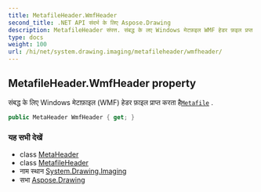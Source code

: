 ```yaml
---
title: MetafileHeader.WmfHeader
second_title: .NET API संदर्भ के लिए Aspose.Drawing
description: MetafileHeader संपत्त. संबद्ध के लए Windows मेटफ़इल WMF हेडर फ़इल प्रप्त करत हैMetafile .
type: docs
weight: 100
url: /hi/net/system.drawing.imaging/metafileheader/wmfheader/
---
```

## MetafileHeader.WmfHeader property

संबद्ध के लिए Windows मेटाफ़ाइल (WMF) हेडर फ़ाइल प्राप्त करता है[`Metafile`](../../metafile/) .

```csharp
public MetaHeader WmfHeader { get; }
```

### यह सभी देखें

* class [MetaHeader](../../metaheader/)
* class [MetafileHeader](../)
* नाम स्थान [System.Drawing.Imaging](../../metafileheader/)
* सभा [Aspose.Drawing](../../../)


